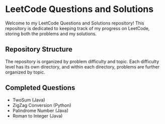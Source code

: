 # LeetCode Questions and Solutions

Welcome to my LeetCode Questions and Solutions repository! This repository is dedicated to keeping track of my progress on LeetCode, storing both the problems and my solutions.

## Repository Structure

The repository is organized by problem difficulty and topic. Each difficulty level has its own directory, and within each directory, problems are further organized by topic.

## Completed Questions
- TwoSum (Java)
- ZigZag Conversion (Python)
- Palindrome Number (Java)
- Roman to Integer (Java)
